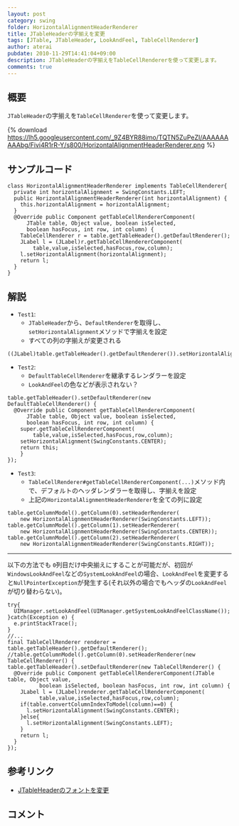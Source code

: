 ```yaml
---
layout: post
category: swing
folder: HorizontalAlignmentHeaderRenderer
title: JTableHeaderの字揃えを変更
tags: [JTable, JTableHeader, LookAndFeel, TableCellRenderer]
author: aterai
pubdate: 2010-11-29T14:41:04+09:00
description: JTableHeaderの字揃えをTableCellRendererを使って変更します。
comments: true
---
```

## 概要
`JTableHeader`の字揃えを`TableCellRenderer`を使って変更します。

{% download https://lh5.googleusercontent.com/_9Z4BYR88imo/TQTN5ZuPeZI/AAAAAAAAAbg/Fivi4R1rR-Y/s800/HorizontalAlignmentHeaderRenderer.png %}

## サンプルコード
<pre class="prettyprint"><code>class HorizontalAlignmentHeaderRenderer implements TableCellRenderer{
  private int horizontalAlignment = SwingConstants.LEFT;
  public HorizontalAlignmentHeaderRenderer(int horizontalAlignment) {
    this.horizontalAlignment = horizontalAlignment;
  }
  @Override public Component getTableCellRendererComponent(
      JTable table, Object value, boolean isSelected,
      boolean hasFocus, int row, int column) {
    TableCellRenderer r = table.getTableHeader().getDefaultRenderer();
    JLabel l = (JLabel)r.getTableCellRendererComponent(
        table,value,isSelected,hasFocus,row,column);
    l.setHorizontalAlignment(horizontalAlignment);
    return l;
  }
}
</code></pre>

## 解説
- `Test1`:
    - `JTableHeader`から、`DefaultRenderer`を取得し、`setHorizontalAlignment`メソッドで字揃えを設定
    - すべての列の字揃えが変更される

<!-- dummy comment line for breaking list -->

<pre class="prettyprint"><code>((JLabel)table.getTableHeader().getDefaultRenderer()).setHorizontalAlignment(SwingConstants.CENTER);
</code></pre>

- `Test2`:
    - `DefaultTableCellRenderer`を継承するレンダラーを設定
    - `LookAndFeel`の色などが表示されない？

<!-- dummy comment line for breaking list -->

<pre class="prettyprint"><code>table.getTableHeader().setDefaultRenderer(new DefaultTableCellRenderer() {
  @Override public Component getTableCellRendererComponent(
      JTable table, Object value, boolean isSelected,
      boolean hasFocus, int row, int column) {
    super.getTableCellRendererComponent(
        table,value,isSelected,hasFocus,row,column);
    setHorizontalAlignment(SwingConstants.CENTER);
    return this;
    }
});
</code></pre>

- `Test3`:
    - `TableCellRenderer#getTableCellRendererComponent(...)`メソッド内で、デフォルトのヘッダレンダラーを取得し、字揃えを設定
    - 上記の`HorizontalAlignmentHeaderRenderer`を全ての列に設定

<!-- dummy comment line for breaking list -->

<pre class="prettyprint"><code>table.getColumnModel().getColumn(0).setHeaderRenderer(
    new HorizontalAlignmentHeaderRenderer(SwingConstants.LEFT));
table.getColumnModel().getColumn(1).setHeaderRenderer(
    new HorizontalAlignmentHeaderRenderer(SwingConstants.CENTER));
table.getColumnModel().getColumn(2).setHeaderRenderer(
    new HorizontalAlignmentHeaderRenderer(SwingConstants.RIGHT));
</code></pre>

- - - -
以下の方法でも `0`列目だけ中央揃えにすることが可能だが、初回が`WindowsLookAndFeel`などの`SystemLookAndFeel`の場合、`LookAndFeel`を変更すると`NullPointerException`が発生する(それ以外の場合でもヘッダの`LookAndFeel`が切り替わらない)。

<pre class="prettyprint"><code>try{
  UIManager.setLookAndFeel(UIManager.getSystemLookAndFeelClassName());
}catch(Exception e) {
  e.printStackTrace();
}
//...
final TableCellRenderer renderer = table.getTableHeader().getDefaultRenderer();
//table.getColumnModel().getColumn(0).setHeaderRenderer(new TableCellRenderer() {
table.getTableHeader().setDefaultRenderer(new TableCellRenderer() {
  @Override public Component getTableCellRendererComponent(JTable table, Object value,
          boolean isSelected, boolean hasFocus, int row, int column) {
    JLabel l = (JLabel)renderer.getTableCellRendererComponent(
          table,value,isSelected,hasFocus,row,column);
    if(table.convertColumnIndexToModel(column)==0) {
      l.setHorizontalAlignment(SwingConstants.CENTER);
    }else{
      l.setHorizontalAlignment(SwingConstants.LEFT);
    }
    return l;
  }
});
</code></pre>

## 参考リンク
- [JTableHeaderのフォントを変更](http://terai.xrea.jp/Swing/HeaderFont.html)

<!-- dummy comment line for breaking list -->

## コメント
